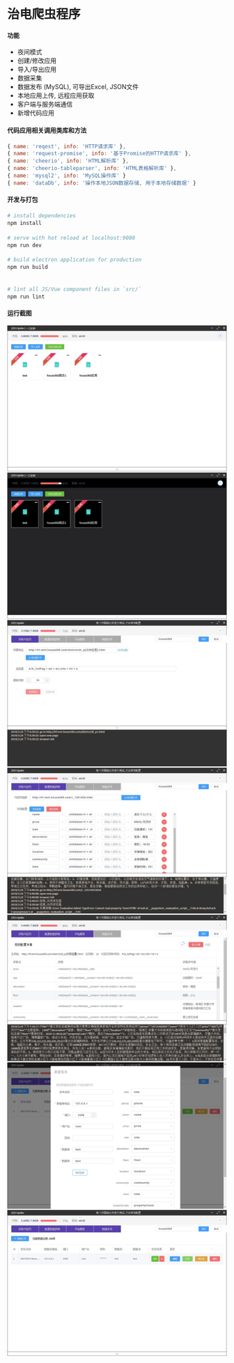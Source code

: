 # 治电爬虫程序

#### 功能

 - 夜间模式
 - 创建/修改应用
 - 导入/导出应用
 - 数据采集
 - 数据发布 (MySQL), 可导出Excel, JSON文件
 - 本地应用上传, 远程应用获取
 - 客户端与服务端通信
 - 新增代码应用

#### 代码应用相关调用类库和方法
```javascript
{ name: 'reqest', info: 'HTTP请求库' },
{ name: 'request-promise', info: '基于Promise的HTTP请求库' },
{ name: 'cheerio', info: 'HTML解析库' },
{ name: 'cheerio-tableparser', info: 'HTML表格解析库' },
{ name: 'mysql2', info: 'MySQL操作库' }
{ name: 'dataDb', info: '操作本地JSON数据存储, 用于本地存储数据' }
```

#### 开发与打包

``` bash
# install dependencies
npm install

# serve with hot reload at localhost:9080
npm run dev

# build electron application for production
npm run build


# lint all JS/Vue component files in `src/`
npm run lint

```

#### 运行截图
![](./imgs/1.jpg)
![](./imgs/7.jpg)
![](./imgs/2.jpg)
![](./imgs/3.jpg)
![](./imgs/4.jpg)
![](./imgs/5.jpg)
![](./imgs/6.jpg)
